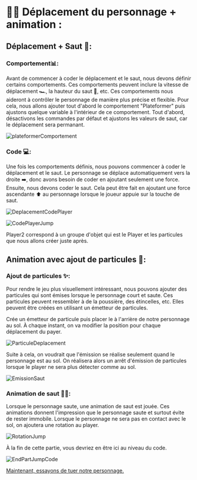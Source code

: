 # 🏃‍♂️ Déplacement du personnage + animation : 
## Déplacement + Saut 🦘: 
### Comportement📊: 
Avant de commencer à coder le déplacement et le saut, nous devons définir certains comportements. Ces comportements peuvent inclure la vitesse de déplacement 🏎️, la hauteur du saut 🚀, etc. Ces comportements nous aideront à contrôler le personnage de manière plus précise et flexible.
Pour cela, nous allons ajouter tout d'abord le comportement "Plateformer" puis ajustons quelque variable à l'intérieur de ce comportement. Tout d'abord, désactivons les commandes par défaut et ajustons les valeurs de saut, car le déplacement sera permanant.

![plateformerComportement](Images/ComportementPlateformer.png)

### Code 💻: 
Une fois les comportements définis, nous pouvons commencer à coder le déplacement et le saut. Le personnage se déplace automatiquement vers la droite ➡️, donc avons besoin de coder en ajoutant seulement une force. Ensuite, nous devons coder le saut. Cela peut être fait en ajoutant une force ascendante ⬆️ au personnage lorsque le joueur appuie sur la touche de saut.

![DeplacementCodePlayer](Images/DeplacementCodePlayer.png)

![CodePlayerJump](Images/CodePlayerJump.png)

Player2 correspond à un groupe d'objet qui est le Player et les particules que nous allons créer juste après.

## Animation avec ajout de particules 🎇: 

### Ajout de particules ✨:
Pour rendre le jeu plus visuellement intéressant, nous pouvons ajouter des particules qui sont émises lorsque le personnage court et saute. Ces particules peuvent ressembler à de la poussière, des étincelles, etc. Elles peuvent être créées en utilisant un émetteur de particules.

Crée un émetteur de particule puis placer le à l'arrière de notre personnage au sol.
À chaque instant, on va modifier la position pour chaque déplacement du payer.

![ParticuleDeplacement](Images/ParticuleDeplacement.png)

Suite à cela, on voudrait que l'émission se réalise seulement quand le personnage est au sol. On réalisera alors un arrêt d'émission de particules lorsque le player ne sera plus détecter comme au sol.

![EmissionSaut](Images/EmissionSaut.png)

### Animation de saut 🏃‍♂️:

Lorsque le personnage saute, une animation de saut est jouée. Ces animations donnent l'impression que le personnage saute et surtout évite de rester immobile.
Lorsque le personnage ne sera pas en contact avec le sol, on ajoutera une rotation au player.

![RotationJump](Images/RotationJump.png)

À la fin de cette partie, vous devriez en être ici au niveau du code.

![EndPartJumpCode](Images/EndPartJumpCode.png)

[Maintenant, essayons de tuer notre personnage.](https://github.com/g404-code-gaming/GeometryDash_CodeGaming/blob/main/Création-Du-Jeu/03_Tuer%20notre%20personnage.md)

